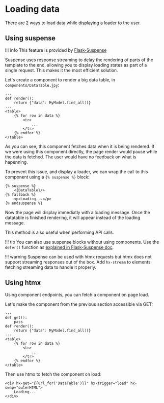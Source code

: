 # Loading data

There are 2 ways to load data while displaying a loader to the user.

## Using suspense

!!! info
    This feature is provided by [Flask-Suspense](https://github.com/hyperflask/flask-suspense)

Suspense uses response streaming to delay the rendering of parts of the template to the end, allowing you to display loading states as part of a single request. This makes it the most efficient solution.

Let's create a component to render a big data table, in `components/DataTable.jpy`:

```jpy
---
def render():
    return {"data": MyModel.find_all()}
---
<table>
    {% for row in data %}
        <tr>
            ...
        </tr>
    {% endfor %}
</table>
```

As you can see, this component fetches data when it is being rendered. If we were using this component directly, the page render would pause while the data is fetched. The user would have no feedback on what is hapenning.

To prevent this issue, and display a loader, we can wrap the call to this component using a `{% suspense %}` block:

```jinja
{% suspense %}
    <{DataTable}/>
{% fallback %}
    <p>Loading...</p>
{% endsuspense %}
```

Now the page will display immediatly with a loading message. Once the datatable is finished rendering, it will appear instead of the loading message.

This method is also useful when performing API calls.

!!! tip
    You can also use suspense blocks without using components. Use the `defer()` function as [explained in Flask-Suspense doc](https://github.com/hyperflask/flask-suspense).

!!! warning
    Suspense can be used with htmx requests but htmx does not support streaming responses out of the box.
    Add `hx-stream` to elements fetching streaming data to handle it properly.

## Using htmx

Using component endpoints, you can fetch a component on page load.

Let's make the component from the previous section accessible via GET:

```jpy
---
def get():
    pass
def render():
    return {"data": MyModel.find_all()}
---
<table>
    {% for row in data %}
        <tr>
            ...
        </tr>
    {% endfor %}
</table>
```

Then use htmx to fetch the component on load:

```jinja
<div hx-get="{{url_for('DataTable')}}" hx-trigger="load" hx-swap="outerHTML">
    Loading...
</div>
```
